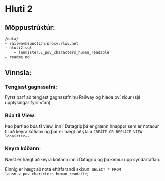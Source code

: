 # Hluti 2 

## Möppustrúktúr: 
```bash
/data/ 
— railway@junction.proxy.rlwy.net
— hluti2.sql 
	— lannister.v_pov_characters_human_readable
— readme.md
```

## Vinnsla: 

### Tengjast gagnasafni:
Fyrst þarf að tengjast gagnasafninu Railway og hlaða því niður (sjá upplýsingar fyrir ofan)

### Búa til View:
Það þarf að búa til view, inn í Datagrip þá er grænn hnappur sem er notaður til að keyra kóðann og þar er hægt að ýta á `CREATE OR REPLACE VIEW lannister….`

### Keyra kóðann: 
Næst er hægt að keyra kóðann inn í Datagrip og þá kemur upp sýndartaflan. 

Einnig er hægt að nota eftirfarandi skipun: 
`SELECT * FROM lausn.v_pov_characters_human_readable;`